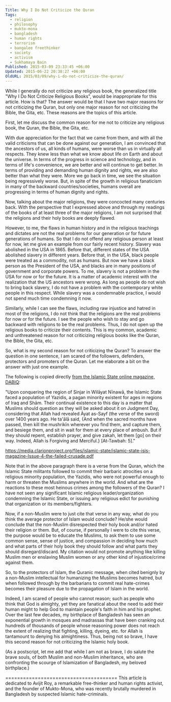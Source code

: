 ```yaml
---
Title: Why I Do Not Criticize the Quran
Tags:
  - religion
  - philosophy
  - mukto-mona
  - bangladesh
  - human rights
  - terrorism
  - bangalee freethinker
  - society
  - activism
  - Sukhamaya Bain
Published: 2015-03-09 23:33:45 +06:00
Updated: 2015-06-22 20:38:27 +06:00
OldURL: 2015/03/09/why-i-do-not-criticize-the-quran/
---
```


While I generally do not criticize any religious book, the generalized title "Why I Do Not Criticize Religious Books", would be inappropriate for this article. How is that? The answer would be that I have two major reasons for not criticizing the Quran, but only one major reason for not criticizing the Bible, the Gita, etc. These reasons are the topics of this article. 

First, let me discuss the common reason for me not to criticize any religious book, the Quran, the Bible, the Gita, etc.

With due appreciation for the fact that we came from them, and with all the valid criticisms that can be done against our generation, I am convinced that the ancestors of us, all kinds of humans, were worse than us in virtually all respects. They knew less than what we know about life on Earth and about the universe. In terms of the progress in science and technology, and in terms of life's convenience, we are better and will continue to get better. In terms of providing and demanding human dignity and rights, we are also better than what they were. More we go back in time, we see the situation being regressively worse. But, in spite of the growth in religious fanaticism in many of the backward countries/societies, humans overall are progressing in terms of human dignity and rights.

Now, talking about the major religions, they were concocted many centuries back. With the perspective that I expressed above and through my readings of the books of at least three of the major religions, I am not surprised that the religions and their holy books are deeply flawed.

However, to me, the flaws in human history and in the religious teachings and dictates are not the real problems for our generation or for future generations of humans. So that I do not offend any religious person at least for now, let me give an example from our fairly recent history. Slavery was abolished in the USA in 1865. Before that, different states of the USA abolished slavery in different years. Before that, in the USA, black people were treated as a commodity, not as humans. But now we have a black person as the President of the USA, and blacks are in many positions of government and corporate powers. To me, slavery is not a problem in the USA for now or for the future. It is a matter of academic interest with the realization that the US ancestors were wrong. As long as people do not wish to bring back slavery, I do not have a problem with the contemporary white people in this respect. While slavery was a condemnable practice, I would not spend much time condemning it now.

Similarly, while I can see the flaws, including raw injustice and hatred in most of the religions, I do not think that the religions are the real problems for now or for the future. I see the people who wish to stay and go backward with religions to be the real problems. Thus, I do not open up the religious books to criticize their contents. This is my common, academic and unthreatened reason for not criticizing religious books like the Quran, the Bible, the Gita, etc.

So, what is my second reason for not criticizing the Quran? To answer the question in one sentence, I am scared of the followers, defenders, protectors and promoters of the Quran. Let me elaborate a bit on the answer with just one example.

The following is copied directly <a href="https://media.clarionproject.org/files/islamic-state/islamic-state-isis-magazine-Issue-4-the-failed-crusade.pdf">from the Islamic State online magazine, DABIQ</a>:

"Upon conquering the region of Sinjar in Wilāyat Nīnawā, the Islamic State faced a population of Yazidis, a pagan minority existent for ages in regions of Iraq and Shām. Their continual existence to this day is a matter that Muslims should question as they will be asked about it on Judgment Day, considering that Allah had revealed Āyat as-Sayf (the verse of the sword) over 1400 years ago. He ta'ālā said, {And when the sacred months have passed, then kill the mushrikīn wherever you find them, and capture them, and besiege them, and sit in wait for them at every place of ambush. But if they should repent, establish prayer, and give zakah, let them [go] on their way. Indeed, Allah is Forgiving and Merciful.} [At-Tawbah: 5]."

https://media.clarionproject.org/files/islamic-state/islamic-state-isis-magazine-Issue-4-the-failed-crusade.pdf

Note that in the above paragraph there is a verse from the Quran, which the Islamic State militants followed to commit their barbaric atrocities on a religious minority population, the Yazidis, who were not powerful enough to harm or threaten the Muslims anywhere in the world. And what are the reactions to these most heinous crimes among the followers of the Quran? I have not seen any significant Islamic religious leader/organization condemning the Islamic State, or issuing any religious edict for punishing that organization or its members/fighters.

Now, if a non-Muslim were to just cite that verse in any way, what do you think the average protector of Islam would conclude? He/she would conclude that the non-Muslim disrespected their holy book and/or hated their religion or them. But, of course, if personally I were to cite this verse, the purpose would be to educate the Muslims, to ask them to use some common sense, sense of justice, and compassion in deciding how much and what parts of their holy book they should follow and what parts they should disregard/discard. My citation would not promote anything like killing Muslim men or enslaving Muslim women or any other kind of injustice/crime against them.

So, to the protectors of Islam, the Quranic message, when cited benignly by a non-Muslim intellectual for humanizing the Muslims becomes hatred, but when followed through by the barbarians to commit real hate-crimes becomes their pleasure due to the propagation of Islam in the world.

Indeed, I am scared of people who cannot reason; such as people who think that God is almighty, yet they are fanatical about the need to add their human might to help God to maintain people's faith in him and his prophet. Over the last few decades, my birthplace of Bangladesh has seen an exponential growth in mosques and madrassas that have been cranking out hundreds of thousands of people whose reasoning power does not reach the extent of realizing that fighting, killing, dyeing, etc. for Allah is tantamount to denying his almightiness. Thus, being not so brave, I have this second reason for not criticizing the Islamic holy book.

(As a postscript, let me add that while I am not as brave, I do salute the brave souls, of both Muslim and non-Muslim inheritance, who are confronting the scourge of Islamization of Bangladesh, my beloved birthplace.) 

======================================
This article is dedicated to Avijit Roy, a remarkable free-thinker and human rights activist, and the founder of Mukto-Mona, who was recently brutally murdered in Bangladesh by suspected Islamic hate-criminals.

